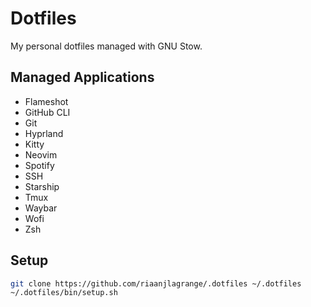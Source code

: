 # Dotfiles

My personal dotfiles managed with GNU Stow.

## Managed Applications

- Flameshot
- GitHub CLI
- Git
- Hyprland
- Kitty
- Neovim
- Spotify
- SSH
- Starship
- Tmux
- Waybar
- Wofi
- Zsh

## Setup

```bash
git clone https://github.com/riaanjlagrange/.dotfiles ~/.dotfiles
~/.dotfiles/bin/setup.sh
```
